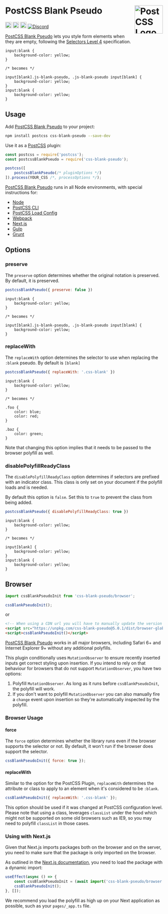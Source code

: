 # PostCSS Blank Pseudo [<img src="https://postcss.github.io/postcss/logo.svg" alt="PostCSS Logo" width="90" height="90" align="right">][PostCSS]

[<img alt="npm version" src="https://img.shields.io/npm/v/css-blank-pseudo.svg" height="20">][npm-url] [<img alt="CSS Standard Status" src="https://cssdb.org/images/badges/blank-pseudo-class.svg" height="20">][css-url] [<img alt="Build Status" src="https://github.com/csstools/postcss-plugins/workflows/test/badge.svg" height="20">][cli-url] [<img alt="Discord" src="https://shields.io/badge/Discord-5865F2?logo=discord&logoColor=white">][discord]

[PostCSS Blank Pseudo] lets you style form elements when they are empty, following 
the [Selectors Level 4] specification.

```pcss
input:blank {
	background-color: yellow;
}

/* becomes */

input[blank].js-blank-pseudo, .js-blank-pseudo input[blank] {
	background-color: yellow;
}
input:blank {
	background-color: yellow;
}
```

## Usage

Add [PostCSS Blank Pseudo] to your project:

```bash
npm install postcss css-blank-pseudo --save-dev
```

Use it as a [PostCSS] plugin:

```js
const postcss = require('postcss');
const postcssBlankPseudo = require('css-blank-pseudo');

postcss([
	postcssBlankPseudo(/* pluginOptions */)
]).process(YOUR_CSS /*, processOptions */);
```

[PostCSS Blank Pseudo] runs in all Node environments, with special
instructions for:

- [Node](INSTALL.md#node)
- [PostCSS CLI](INSTALL.md#postcss-cli)
- [PostCSS Load Config](INSTALL.md#postcss-load-config)
- [Webpack](INSTALL.md#webpack)
- [Next.js](INSTALL.md#nextjs)
- [Gulp](INSTALL.md#gulp)
- [Grunt](INSTALL.md#grunt)

## Options

### preserve

The `preserve` option determines whether the original notation
is preserved. By default, it is preserved.

```js
postcssBlankPseudo({ preserve: false })
```

```pcss
input:blank {
	background-color: yellow;
}

/* becomes */

input[blank].js-blank-pseudo, .js-blank-pseudo input[blank] {
	background-color: yellow;
}
```

### replaceWith

The `replaceWith` option determines the selector to use when replacing
the `:blank` pseudo. By default is `[blank]`

```js
postcssBlankPseudo({ replaceWith: '.css-blank' })
```

```pcss
input:blank {
	background-color: yellow;
}

/* becomes */

.foo {
	color: blue;
	color: red;
}

.baz {
	color: green;
}
```

Note that changing this option implies that it needs to be passed to the
browser polyfill as well.

### disablePolyfillReadyClass

The `disablePolyfillReadyClass` option determines if selectors are prefixed with an indicator class.
This class is only set on your document if the polyfill loads and is needed.

By default this option is `false`.
Set this to `true` to prevent the class from being added.

```js
postcssBlankPseudo({ disablePolyfillReadyClass: true })
```

```pcss
input:blank {
	background-color: yellow;
}

/* becomes */

input[blank] {
	background-color: yellow;
}
input:blank {
	background-color: yellow;
}
```

## Browser

```js
import cssBlankPseudoInit from 'css-blank-pseudo/browser';

cssBlankPseudoInit();
```

or

```html
<!-- When using a CDN url you will have to manually update the version number -->
<script src="https://unpkg.com/css-blank-pseudo@5.0.1/dist/browser-global.js"></script>
<script>cssBlankPseudoInit()</script>
```

[PostCSS Blank Pseudo] works in all major browsers, including Safari 6+ and
Internet Explorer 9+ without any additional polyfills.

This plugin conditionally uses `MutationObserver` to ensure recently inserted 
inputs get correct styling upon insertion. If you intend to rely on that 
behaviour for browsers that do not support `MutationObserver`, you have two
options:

1. Polyfill `MutationObserver`. As long as it runs before `cssBlankPseudoInit`,
the polyfill will work.
2. If you don't want to polyfill `MutationObserver` you can also manually fire
a `change` event upon insertion so they're automatically inspected by the
polyfill.

### Browser Usage

#### force

The `force` option determines whether the library runs even if the browser 
supports the selector or not. By default, it won't run if the browser does
support the selector.

```js
cssBlankPseudoInit({ force: true });
```

#### replaceWith

Similar to the option for the PostCSS Plugin, `replaceWith` determines the
attribute or class to apply to an element when it's considered to be `:blank`.

```js
cssBlankPseudoInit({ replaceWith: '.css-blank' });
```

This option should be used if it was changed at PostCSS configuration level.
Please note that using a class, leverages `classList` under the hood which 
might  not be supported on some old browsers such as IE9, so you may need 
to polyfill `classList` in those cases.

### Using with Next.js

Given that Next.js imports packages both on the browser and on the server, you need to make sure that the package is only imported on the browser.

As outlined in the [Next.js documentation](https://nextjs.org/docs/advanced-features/dynamic-import#with-external-libraries), you need to load the package with a dynamic import:

```jsx
useEffect(async () => {
	const cssBlankPseudoInit = (await import('css-blank-pseudo/browser')).default;
	cssBlankPseudoInit();
}, []);
```

We recommend you load the polyfill as high up on your Next application as possible, such as your `pages/_app.ts` file.

[cli-url]: https://github.com/csstools/postcss-plugins/actions/workflows/test.yml?query=workflow/test
[css-url]: https://cssdb.org/#blank-pseudo-class
[discord]: https://discord.gg/bUadyRwkJS
[npm-url]: https://www.npmjs.com/package/css-blank-pseudo

[PostCSS]: https://github.com/postcss/postcss
[PostCSS Blank Pseudo]: https://github.com/csstools/postcss-plugins/tree/main/plugins/css-blank-pseudo
[Selectors Level 4]: https://www.w3.org/TR/selectors-4/#blank
